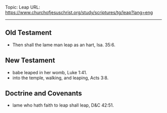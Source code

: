 Topic: Leap
URL: https://www.churchofjesuschrist.org/study/scriptures/tg/leap?lang=eng

---

## Old Testament

- Then shall the lame man leap as an hart, Isa. 35:6.

## New Testament

- babe leaped in her womb, Luke 1:41.
- into the temple, walking, and leaping, Acts 3:8.

## Doctrine and Covenants

- lame who hath faith to leap shall leap, D&C 42:51.

